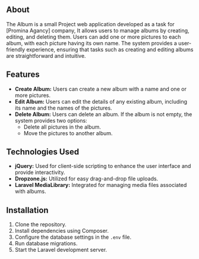 
## About ## 
The Album is a small Project web application developed as a task for [Promina Agancy] company, It allows users to manage albums by creating, editing, and deleting them. Users can add one or more pictures to each album, with each picture having its own name. The system provides a user-friendly experience, ensuring that tasks such as creating and editing albums are straightforward and intuitive.
## Features
- **Create Album:** Users can create a new album with a name and one or more pictures.
- **Edit Album:** Users can edit the details of any existing album, including its name and the names of the pictures.
- **Delete Album:** Users can delete an album. If the album is not empty, the system provides two options:
  - Delete all pictures in the album.
  - Move the pictures to another album.
## Technologies Used
- **jQuery:** Used for client-side scripting to enhance the user interface and provide interactivity.
- **Dropzone.js:** Utilized for easy drag-and-drop file uploads.
- **Laravel MediaLibrary:** Integrated for managing media files associated with albums.
## Installation
1. Clone the repository.
2. Install dependencies using Composer.
3. Configure the database settings in the `.env` file.
4. Run database migrations.
5. Start the Laravel development server.
